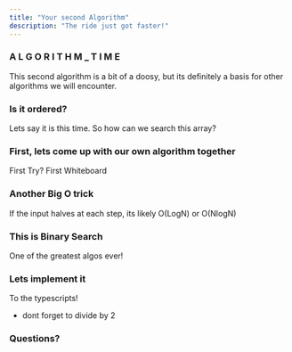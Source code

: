 ```yaml
---
title: "Your second Algorithm"
description: "The ride just got faster!"
---
```


### A L G O R I T H M \_ T I M E

This second algorithm is a bit of a doosy, but its definitely a basis for other
algorithms we will encounter.

### Is it ordered?

Lets say it is this time. So how can we search this array?

### First, lets come up with our own algorithm together

First Try?
First Whiteboard

### Another Big O trick

If the input halves at each step, its likely O(LogN) or O(NlogN)

### This is Binary Search

One of the greatest algos ever!

### Lets implement it

To the typescripts!

- dont forget to divide by 2

### Questions?
